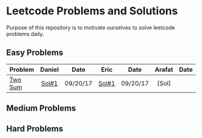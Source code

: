# Leetcode Problems and Solutions

Purpose of this repository is to motivate ourselves to solve leetcode problems daily.


## Easy Problems

|Problem|Daniel| Date | Eric | Date | Arafat | Date |
|-------|:----:|:----:|:----:|:----:|:------:|:----:|
|[Two Sum](https://leetcode.com/problems/two-sum/description/)|[Sol#1](./1.TwoSum/Daniel.java)| 09/20/17 |[Sol#1](./1.TwoSum/Eric.java)| 09/20/17 |  [Sol] |  |

## Medium Problems

## Hard Problems